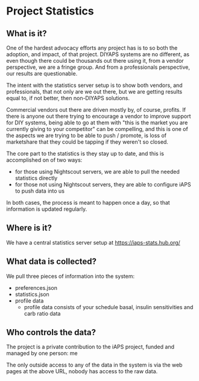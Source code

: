 # Project Statistics

## What is it?

One of the hardest advocacy efforts any project has is to so both the adoption, and impact, of that project.  DIYAPS systems are no different, as even though there could be thousands out there using it, from a vendor perspective, we are a fringe group.  And from a professionals perspective, our results are questionable.

The intent with the statistics server setup is to show both vendors, and professionals, that not only are we out there, but we are getting results equal to, if not better, then non-DIYAPS solutions.

Commercial vendors out there are driven mostly by, of course, profits.   If there is anyone out there trying to encourage a vendor to improve support for DIY systems, being able to go at them with "this is the market you are currently giving to your competitor" can be compelling, and this is one of the aspects we are trying to be able to push / promote, is loss of marketshare that they could be tapping if they weren't so closed.

The core part to the statistics is they stay up to date, and this is accomplished on of two ways:

* for those using Nightscout servers, we are able to pull the needed statistics directly
* for those not using Nightscout servers, they are able to configure iAPS to push data into us

In both cases, the process is meant to happen once a day, so that information is updated regularly.

## Where is it?

We have a central statistics server setup at https://iaps-stats.hub.org/

## What data is collected?

We pull three pieces of information into the system:

* preferences.json
* statistics.json
* profile data
  * profile data consists of your schedule basal, insulin sensitivities and carb ratio data

## Who controls the data?

The project is a private contribution to the iAPS project, funded and managed by one person: me 

The only outside access to any of the data in the system is via the web pages at the above URL, nobody has access to the raw data.


